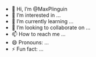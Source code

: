 - 👋 Hi, I’m @MaxPlinguin
- 👀 I’m interested in ...
- 🌱 I’m currently learning ...
- 💞️ I’m looking to collaborate on ...
- 📫 How to reach me ...
- 😄 Pronouns: ...
- ⚡ Fun fact: ...

<!---
MaxPlinguin/MaxPlinguin is a ✨ special ✨ repository because its `README.md` (this file) appears on your GitHub profile.
You can click the Preview link to take a look at your changes.
--->
